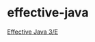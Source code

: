 # effective-java
[Effective Java 3/E](https://parkgaebung.tistory.com/category/%EA%B8%B0%EC%88%A0%20%EC%84%9C%EC%A0%81/Effective%20Java%203%E2%88%95E)
